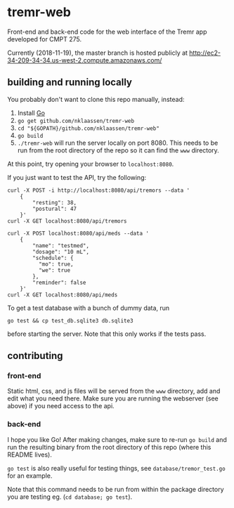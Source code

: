 # tremr-web
Front-end and back-end code for the web interface of the Tremr app developed for CMPT 275.

Currently (2018-11-19), the master branch is hosted publicly at http://ec2-34-209-34-34.us-west-2.compute.amazonaws.com/

## building and running locally
You probably don't want to clone this repo manually, instead:
1. Install [Go](https://github.com/golang/go)
2. `go get github.com/nklaassen/tremr-web`
3. `cd "${GOPATH}/github.com/nklaassen/tremr-web"`
4. `go build`
4. `./tremr-web` will run the server locally on port 8080. This needs to be run from the root directory of the repo so it can find the `www` directory.

At this point, try opening your browser to `localhost:8080`.

If you just want to test the API, try the following:

    curl -X POST -i http://localhost:8080/api/tremors --data '
        {
            "resting": 38,
            "postural": 47
        }'
    curl -X GET localhost:8080/api/tremors

    curl -X POST localhost:8080/api/meds --data '
        {
            "name": "testmed",
            "dosage": "10 mL",
            "schedule": {
              "mo": true,
              "we": true
            },
            "reminder": false
        }'
    curl -X GET localhost:8080/api/meds

To get a test database with a bunch of dummy data, run

    go test && cp test_db.sqlite3 db.sqlite3

before starting the server. Note that this only works if the tests pass.

## contributing
### front-end
Static html, css, and js files will be served from the `www` directory, add and edit what you need there. Make sure you are running the webserver (see above) if you need access to the api.

### back-end
I hope you like Go! After making changes, make sure to re-run `go build` and run the resulting binary from the root directory of this repo (where this README lives).

`go test` is also really useful for testing things, see `database/tremor_test.go` for an example.

Note that this command needs to be run from within the package directory you are testing
eg. (`cd database; go test`).
